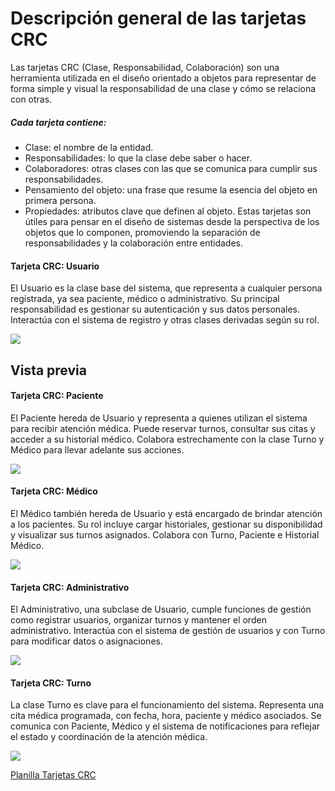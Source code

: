 # Descripción general de las tarjetas CRC
Las tarjetas CRC (Clase, Responsabilidad, Colaboración) son una herramienta utilizada en el diseño orientado a objetos para representar de forma simple y visual la responsabilidad de una clase y cómo se relaciona con otras.
##### Cada tarjeta contiene:
 - Clase: el nombre de la entidad.
 - Responsabilidades: lo que la clase debe saber o hacer.
 - Colaboradores: otras clases con las que se comunica para cumplir sus responsabilidades.
 - Pensamiento del objeto: una frase que resume la esencia del objeto en primera persona.
 - Propiedades: atributos clave que definen al objeto.
Estas tarjetas son útiles para pensar en el diseño de sistemas desde la perspectiva de los objetos que lo componen, promoviendo la separación de responsabilidades y la colaboración entre entidades.
#### Tarjeta CRC: Usuario
El Usuario es la clase base del sistema, que representa a cualquier persona registrada, ya sea paciente, médico o administrativo. Su principal responsabilidad es gestionar su autenticación y sus datos personales. Interactúa con el sistema de registro y otras clases derivadas según su rol.


![](https://drive.google.com/file/d/1UHAS-9jTJmWhNI-kWkNaWXMvDgZkTTh3/view?usp=drive_link)

## Vista previa


#### Tarjeta CRC: Paciente
El Paciente hereda de Usuario y representa a quienes utilizan el sistema para recibir atención médica. Puede reservar turnos, consultar sus citas y acceder a su historial médico. Colabora estrechamente con la clase Turno y Médico para llevar adelante sus acciones.


![](https://drive.google.com/file/d/1qUMG1d2-6_U25_1dHdYd9jZJs3U9lXNi/view?usp=drive_link)

#### Tarjeta CRC: Médico
El Médico también hereda de Usuario y está encargado de brindar atención a los pacientes. Su rol incluye cargar historiales, gestionar su disponibilidad y visualizar sus turnos asignados. Colabora con Turno, Paciente e Historial Médico.


![](https://drive.google.com/file/d/1g7vt1E4icDCsTZnS4M_vxXmkM7fDCnjf/view?usp=drive_link)

#### Tarjeta CRC: Administrativo
El Administrativo, una subclase de Usuario, cumple funciones de gestión como registrar usuarios, organizar turnos y mantener el orden administrativo. Interactúa con el sistema de gestión de usuarios y con Turno para modificar datos o asignaciones.


![](https://drive.google.com/file/d/1iB1J7rYfpsRZQcju1tuFjiO374Z4T2qY/view?usp=drive_link)


#### Tarjeta CRC: Turno
La clase Turno es clave para el funcionamiento del sistema. Representa una cita médica programada, con fecha, hora, paciente y médico asociados. Se comunica con Paciente, Médico y el sistema de notificaciones para reflejar el estado y coordinación de la atención médica.


![](https://drive.google.com/file/d/1fK9tHqZOkacc-2sLm4kisbIA1p-2qsvB/view?usp=drive_link)


[Planilla Tarjetas CRC](https://docs.google.com/spreadsheets/d/13zP70Rb4vhZzoa_iHvP-ABAVd9V9eto1/edit?usp=drive_link&ouid=113574952751855851904&rtpof=true&sd=true)
